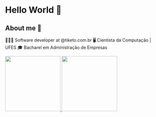 # Hello World 👋

## About me 🚀
👨🏻‍💻 Software developer at @tiketo.com.br
🖥️ Cientista da Computação | UFES
🎓 Bacharel em Administração de Empresas


<div>
<a href="https://github.com/viniciush4">
<img loading="lazy" height="180em" src="https://github-readme-stats.vercel.app/api/top-langs/?username=viniciush4&layout=compact&langs_count=7&theme=github_dark_dimmed"/>
<img loading="lazy" height="180em" src="https://github-readme-stats.vercel.app/api?username=viniciush4&show_icons=true&theme=github_dark_dimmed&include_all_commits=true&count_private=true"/>
</div>


<!--
**viniciush4/viniciush4** is a ✨ _special_ ✨ repository because its `README.md` (this file) appears on your GitHub profile.

Here are some ideas to get you started:

- 🔭 I’m currently working on ...
- 🌱 I’m currently learning ...
- 👯 I’m looking to collaborate on ...
- 🤔 I’m looking for help with ...
- 💬 Ask me about ...
- 📫 How to reach me: ...
- 😄 Pronouns: ...
- ⚡ Fun fact: ...
-->

